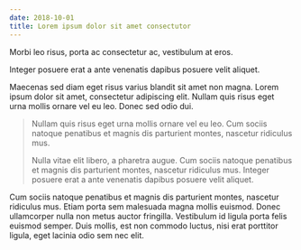 ```yaml
---
date: 2018-10-01
title: Lorem ipsum dolor sit amet consectutor
---
```


Morbi leo risus, porta ac consectetur ac, vestibulum at eros.

Integer posuere erat a ante venenatis dapibus posuere velit aliquet.

<!--more-->

Maecenas sed diam eget risus varius blandit sit amet non magna. Lorem ipsum dolor sit amet, consectetur adipiscing elit. Nullam quis risus eget urna mollis ornare vel eu leo. Donec sed odio dui.

> Nullam quis risus eget urna mollis ornare vel eu leo. Cum sociis natoque penatibus et magnis dis parturient montes, nascetur ridiculus mus.
>
> Nulla vitae elit libero, a pharetra augue. Cum sociis natoque penatibus et magnis dis parturient montes, nascetur ridiculus mus. Integer posuere erat a ante venenatis dapibus posuere velit aliquet.

Cum sociis natoque penatibus et magnis dis parturient montes, nascetur ridiculus mus. Etiam porta sem malesuada magna mollis euismod. Donec ullamcorper nulla non metus auctor fringilla. Vestibulum id ligula porta felis euismod semper. Duis mollis, est non commodo luctus, nisi erat porttitor ligula, eget lacinia odio sem nec elit.